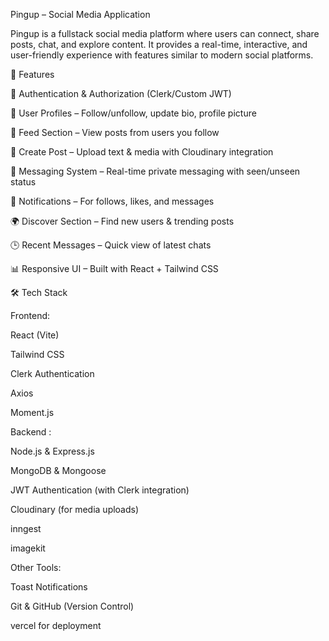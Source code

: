 Pingup – Social Media Application

Pingup is a fullstack  social media platform where users can connect, share posts, chat, and explore content. It provides a real-time, interactive, and user-friendly experience with features similar to modern social platforms.

🚀 Features

🔐 Authentication & Authorization (Clerk/Custom JWT)

👤 User Profiles – Follow/unfollow, update bio, profile picture

📰 Feed Section – View posts from users you follow

📝 Create Post – Upload text & media with Cloudinary integration

💬 Messaging System – Real-time private messaging with seen/unseen status

🔔 Notifications – For follows, likes, and messages

🌍 Discover Section – Find new users & trending posts

🕒 Recent Messages – Quick view of latest chats

📊 Responsive UI – Built with React + Tailwind CSS


🛠️ Tech Stack

Frontend: 

React (Vite)

Tailwind CSS

Clerk Authentication

Axios

Moment.js


Backend : 

Node.js & Express.js

MongoDB & Mongoose

JWT Authentication (with Clerk integration)

Cloudinary (for media uploads)

inngest

imagekit


Other Tools:

Toast Notifications

Git & GitHub (Version Control)

vercel for deployment
